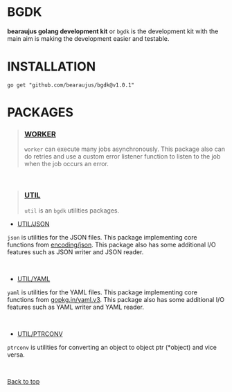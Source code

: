 # BGDK

**bearaujus golang development kit** or `bgdk` is the development kit
with the main aim is making the development easier and testable.

# INSTALLATION


```shell
go get "github.com/bearaujus/bgdk@v1.0.1"
```

# PACKAGES

> ### [WORKER](https://github.com/bearaujus/bgdk/tree/master/worker)
> `worker` can execute many jobs asynchronously.
> This package also can do retries and use a custom error listener function
> to listen to the job when the job occurs an error.

&nbsp;

> ### [UTIL](https://github.com/bearaujus/bgdk/tree/master/util)
> `util` is an `bgdk` utilities packages.

- [UTIL/JSON](https://github.com/bearaujus/bgdk/tree/master/util/json)

`json` is utilities for the JSON files. This package implementing core functions from [encoding/json](https://cs.opensource.google/go/go/+/master:/src/encoding/json/).
This package also has some additional I/O features such as JSON writer and JSON reader.

&nbsp;

- [UTIL/YAML](https://github.com/bearaujus/bgdk/tree/master/util/yaml)

`yaml` is utilities for the YAML files. This package implementing core functions from [gopkg.in/yaml.v3](https://gopkg.in/yaml.v3).
This package also has some additional I/O features such as YAML writer and YAML reader.

&nbsp;

- [UTIL/PTRCONV](https://github.com/bearaujus/bgdk/tree/master/util/ptrconv)

`ptrconv` is utilities for converting an object to object ptr (*object) and vice versa.

&nbsp;

[Back to top](#bgdk) 
